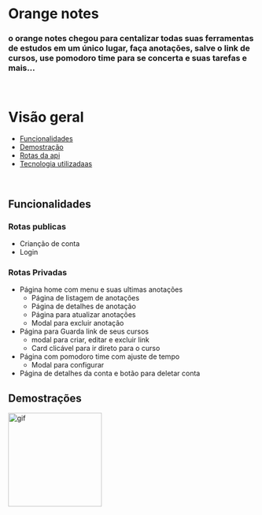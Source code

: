 # Orange notes

### o orange notes chegou para centalizar todas suas ferramentas de estudos em um único lugar, faça anotações, salve o link de cursos, use pomodoro time para se concerta e suas tarefas e mais...

<br>

# Visão geral

- [Funcionalidades](#link1)
- [Demostração](#link2)
- [Rotas da api](#link3)
- [Tecnologia utilizadaas](#link4)

<br>

<a id="link1"></a>

## Funcionalidades

### Rotas publicas

- Crianção de conta
- Login

### Rotas Privadas

- Página home com menu e suas ultimas anotações
  - Página de listagem de anotações
  - Página de detalhes de anotação
  - Página para atualizar anotações
  - Modal para excluir anotação
- Página para Guarda link de seus cursos
  - modal para criar, editar e excluir link
  - Card clicável para ir direto para o curso
- Página com pomodoro time com ajuste de tempo
  - Modal para configurar
- Página de detalhes da conta e botão para deletar conta

<a id="link2"></a>

## Demostrações

<img src="" alt="gif" widht="250px" height="190px" align="center">
